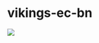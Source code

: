 # vikings-ec-bn
[![](https://img.shields.io/badge/Protected_by-Hound-a873d1.svg)](https://houndci.com)
